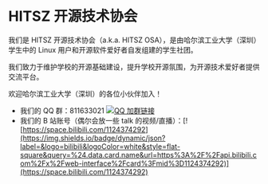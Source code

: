 # HITSZ 开源技术协会

我们是 HITSZ 开源技术协会（a.k.a. HITSZ OSA），是由哈尔滨工业大学（深圳）学生中的 Linux 用户和开源软件爱好者自发组建的学生社团。

我们致力于维护学校的开源基础建设，提升学校开源氛围，为开源技术爱好者提供交流平台。

欢迎哈尔滨工业大学（深圳）的各位小伙伴加入！

- 我们的 QQ 群：811633021 [![QQ 加群链接](https://img.shields.io/badge/%E7%82%B9%E5%87%BB%E5%8A%A0%E7%BE%A4-blue?logo=tencent%20qq&logoColor=white&style=flat-square)](https://qm.qq.com/cgi-bin/qm/qr?k=EmOyWeZrOaOeSoVrVLoozyKYdvjOia_t)
- 我们的 B 站账号（偶尔会放一些 talk 的视频/直播）：[![https://space.bilibili.com/1124374292](https://img.shields.io/badge/dynamic/json?label=&logo=bilibili&logoColor=white&style=flat-square&query=%24.data.card.name&url=https%3A%2F%2Fapi.bilibili.com%2Fx%2Fweb-interface%2Fcard%3Fmid%3D1124374292)](https://space.bilibili.com/1124374292)

